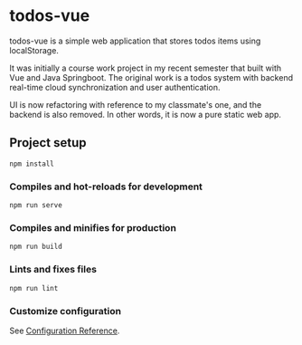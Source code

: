 # todos-vue
todos-vue is a simple web application that stores todos items using localStorage.


It was initially a course work project in my recent semester that built with Vue and Java Springboot. The original work is a todos system with backend real-time cloud synchronization and user authentication.


UI is now refactoring with reference to my classmate's one, and the backend is also removed. In other words, it is now a pure static web app.


## Project setup
```
npm install
```

### Compiles and hot-reloads for development
```
npm run serve
```

### Compiles and minifies for production
```
npm run build
```

### Lints and fixes files
```
npm run lint
```

### Customize configuration
See [Configuration Reference](https://cli.vuejs.org/config/).
